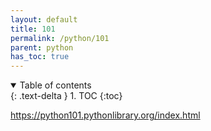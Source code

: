 ```yaml
---
layout: default
title: 101
permalink: /python/101
parent: python
has_toc: true
---
```

<details open markdown="block">
  <summary>
    Table of contents
  </summary>
  {: .text-delta }
1. TOC
{:toc}
</details>


https://python101.pythonlibrary.org/index.html
